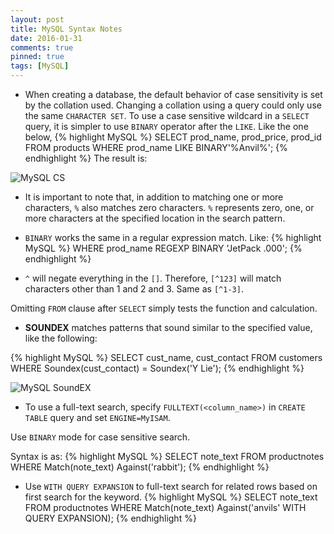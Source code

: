 ```yaml
---
layout: post
title: MySQL Syntax Notes
date: 2016-01-31
comments: true
pinned: true
tags: [MySQL]
---
```


* When creating a database, the default behavior of case sensitivity is set by the collation used. Changing a collation using a query could only use the same ```CHARACTER SET```. 
To use a case sensitive wildcard in a ```SELECT``` query, it is simpler to use ```BINARY``` operator after the ```LIKE```. Like the one below,
{% highlight MySQL %}
SELECT prod_name, prod_price, prod_id FROM products WHERE prod_name LIKE BINARY'%Anvil%';
{% endhighlight %}
The result is:

![MySQL CS]({{site.url}}/img/mysql-cs.png)

* It is important to note that, in addition to matching one or more characters, ```%``` also matches zero characters. ```%``` represents zero, one, or more characters at the specified location in the search pattern.

* ```BINARY``` works the same in a regular expression match. Like:
{% highlight MySQL %}
WHERE prod_name REGEXP BINARY 'JetPack .000';
{% endhighlight %}

* ```^``` will negate everything in the ```[]```. Therefore, ```[^123]``` will match characters other than 1 and 2 and 3. Same as ```[^1-3]```.

Omitting ```FROM``` clause after ```SELECT``` simply tests the function and calculation. 

* **SOUNDEX** matches patterns that sound similar to the specified value, like the following:

{% highlight MySQL %}
SELECT cust_name, cust_contact
FROM customers
WHERE Soundex(cust_contact) = Soundex('Y Lie');
{% endhighlight %}	

![MySQL SoundEX]({{site.url}}/img/mysql-sex.png)

* To use a full-text search, specify ```FULLTEXT(<column_name>)``` in ```CREATE TABLE``` query and set ```ENGINE=MyISAM```. 

Use ```BINARY``` mode for case sensitive search. 

Syntax is as: 
{% highlight MySQL %}
SELECT note_text FROM productnotes WHERE Match(note_text) Against('rabbit');
{% endhighlight %}

* Use ```WITH QUERY EXPANSION``` to full-text search for related rows based on first search for the keyword. 
{% highlight MySQL %}
SELECT note_text 
FROM productnotes 
WHERE Match(note_text) Against('anvils' WITH QUERY EXPANSION);
{% endhighlight %}